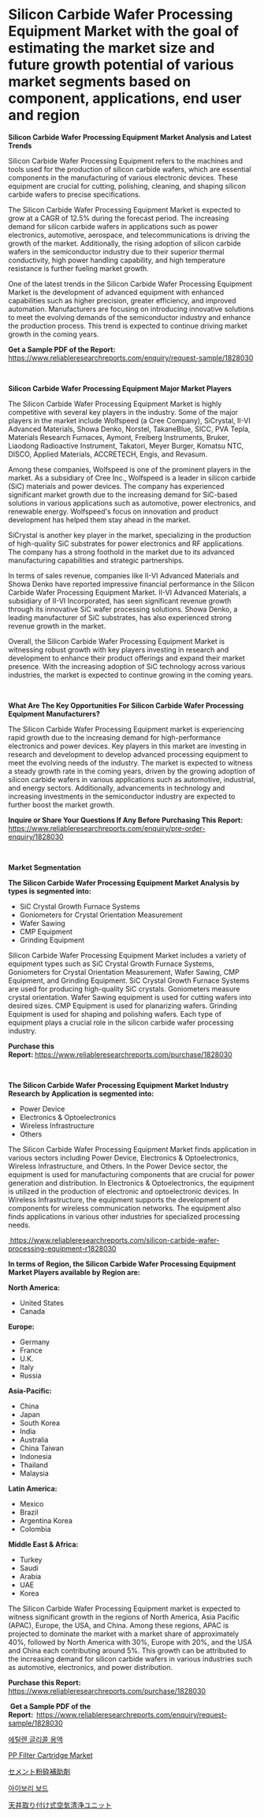 <p><h1>Silicon Carbide Wafer Processing Equipment Market with the goal of estimating the market size and future growth potential of various market segments based on component, applications, end user and region</h1></p><p><strong>Silicon Carbide Wafer Processing Equipment Market Analysis and Latest Trends</strong></p>
<p><p>Silicon Carbide Wafer Processing Equipment refers to the machines and tools used for the production of silicon carbide wafers, which are essential components in the manufacturing of various electronic devices. These equipment are crucial for cutting, polishing, cleaning, and shaping silicon carbide wafers to precise specifications.</p><p>The Silicon Carbide Wafer Processing Equipment Market is expected to grow at a CAGR of 12.5% during the forecast period. The increasing demand for silicon carbide wafers in applications such as power electronics, automotive, aerospace, and telecommunications is driving the growth of the market. Additionally, the rising adoption of silicon carbide wafers in the semiconductor industry due to their superior thermal conductivity, high power handling capability, and high temperature resistance is further fueling market growth.</p><p>One of the latest trends in the Silicon Carbide Wafer Processing Equipment Market is the development of advanced equipment with enhanced capabilities such as higher precision, greater efficiency, and improved automation. Manufacturers are focusing on introducing innovative solutions to meet the evolving demands of the semiconductor industry and enhance the production process. This trend is expected to continue driving market growth in the coming years.</p></p>
<p><strong>Get a Sample PDF of the Report:&nbsp;</strong> <a href="https://www.reliableresearchreports.com/enquiry/request-sample/1828030">https://www.reliableresearchreports.com/enquiry/request-sample/1828030</a></p>
<p>&nbsp;</p>
<p><strong>Silicon Carbide Wafer Processing Equipment Major Market Players</strong></p>
<p><p>The Silicon Carbide Wafer Processing Equipment Market is highly competitive with several key players in the industry. Some of the major players in the market include Wolfspeed (a Cree Company), SiCrystal, II-VI Advanced Materials, Showa Denko, Norstel, TakaneBlue, SICC, PVA Tepla, Materials Research Furnaces, Aymont, Freiberg Instruments, Bruker, Liaodong Radioactive Instrument, Takatori, Meyer Burger, Komatsu NTC, DISCO, Applied Materials, ACCRETECH, Engis, and Revasum.</p><p>Among these companies, Wolfspeed is one of the prominent players in the market. As a subsidiary of Cree Inc., Wolfspeed is a leader in silicon carbide (SiC) materials and power devices. The company has experienced significant market growth due to the increasing demand for SiC-based solutions in various applications such as automotive, power electronics, and renewable energy. Wolfspeed's focus on innovation and product development has helped them stay ahead in the market.</p><p>SiCrystal is another key player in the market, specializing in the production of high-quality SiC substrates for power electronics and RF applications. The company has a strong foothold in the market due to its advanced manufacturing capabilities and strategic partnerships.</p><p>In terms of sales revenue, companies like II-VI Advanced Materials and Showa Denko have reported impressive financial performance in the Silicon Carbide Wafer Processing Equipment Market. II-VI Advanced Materials, a subsidiary of II-VI Incorporated, has seen significant revenue growth through its innovative SiC wafer processing solutions. Showa Denko, a leading manufacturer of SiC substrates, has also experienced strong revenue growth in the market.</p><p>Overall, the Silicon Carbide Wafer Processing Equipment Market is witnessing robust growth with key players investing in research and development to enhance their product offerings and expand their market presence. With the increasing adoption of SiC technology across various industries, the market is expected to continue growing in the coming years.</p></p>
<p>&nbsp;</p>
<p><strong>What Are The Key Opportunities For Silicon Carbide Wafer Processing Equipment Manufacturers?</strong></p>
<p><p>The Silicon Carbide Wafer Processing Equipment market is experiencing rapid growth due to the increasing demand for high-performance electronics and power devices. Key players in this market are investing in research and development to develop advanced processing equipment to meet the evolving needs of the industry. The market is expected to witness a steady growth rate in the coming years, driven by the growing adoption of silicon carbide wafers in various applications such as automotive, industrial, and energy sectors. Additionally, advancements in technology and increasing investments in the semiconductor industry are expected to further boost the market growth.</p></p>
<p><strong>Inquire or Share Your Questions If Any Before Purchasing This Report:</strong> <a href="https://www.reliableresearchreports.com/enquiry/pre-order-enquiry/1828030">https://www.reliableresearchreports.com/enquiry/pre-order-enquiry/1828030</a></p>
<p>&nbsp;</p>
<p><strong>Market Segmentation</strong></p>
<p><strong>The Silicon Carbide Wafer Processing Equipment Market Analysis by types is segmented into:</strong></p>
<p><ul><li>SiC Crystal Growth Furnace Systems</li><li>Goniometers for Crystal Orientation Measurement</li><li>Wafer Sawing</li><li>CMP Equipment</li><li>Grinding Equipment</li></ul></p>
<p><p>Silicon Carbide Wafer Processing Equipment Market includes a variety of equipment types such as SiC Crystal Growth Furnace Systems, Goniometers for Crystal Orientation Measurement, Wafer Sawing, CMP Equipment, and Grinding Equipment. SiC Crystal Growth Furnace Systems are used for producing high-quality SiC crystals. Goniometers measure crystal orientation. Wafer Sawing equipment is used for cutting wafers into desired sizes. CMP Equipment is used for planarizing wafers. Grinding Equipment is used for shaping and polishing wafers. Each type of equipment plays a crucial role in the silicon carbide wafer processing industry.</p></p>
<p><strong>Purchase this Report:&nbsp;</strong><a href="https://www.reliableresearchreports.com/purchase/1828030">https://www.reliableresearchreports.com/purchase/1828030</a></p>
<p>&nbsp;</p>
<p><strong>The Silicon Carbide Wafer Processing Equipment Market Industry Research by Application is segmented into:</strong></p>
<p><ul><li>Power Device</li><li>Electronics & Optoelectronics</li><li>Wireless Infrastructure</li><li>Others</li></ul></p>
<p><p>The Silicon Carbide Wafer Processing Equipment Market finds application in various sectors including Power Device, Electronics & Optoelectronics, Wireless Infrastructure, and Others. In the Power Device sector, the equipment is used for manufacturing components that are crucial for power generation and distribution. In Electronics & Optoelectronics, the equipment is utilized in the production of electronic and optoelectronic devices. In Wireless Infrastructure, the equipment supports the development of components for wireless communication networks. The equipment also finds applications in various other industries for specialized processing needs.</p></p>
<p><a href="https://www.reliableresearchreports.com/silicon-carbide-wafer-processing-equipment-r1828030">&nbsp;https://www.reliableresearchreports.com/silicon-carbide-wafer-processing-equipment-r1828030</a></p>
<p><strong>In terms of Region, the Silicon Carbide Wafer Processing Equipment Market Players available by Region are:</strong></p>
<p>
    <p> <strong> North America: </strong>
        <ul>
            <li>United States</li>
            <li>Canada</li>
        </ul>
        </p> 
    <p> <strong> Europe: </strong>
        <ul>
            <li>Germany</li>
            <li>France</li>
            <li>U.K.</li>
            <li>Italy</li>
            <li>Russia</li>
        </ul>
        </p> 
    <p> <strong> Asia-Pacific: </strong>
        <ul>
            <li>China</li>
            <li>Japan</li>
            <li>South Korea</li>
            <li>India</li>
            <li>Australia</li>
            <li>China Taiwan</li>
            <li>Indonesia</li>
            <li>Thailand</li>
            <li>Malaysia</li>
        </ul>
        </p> 
    <p> <strong> Latin America: </strong>
        <ul>
            <li>Mexico</li>
            <li>Brazil</li>
            <li>Argentina Korea</li>
            <li>Colombia</li>
        </ul>
        </p> 
    <p> <strong> Middle East & Africa: </strong>
        <ul>
            <li>Turkey</li>
            <li>Saudi</li>
            <li>Arabia</li>
            <li>UAE</li>
            <li>Korea</li>
        </ul>
    </p>
    </p>
<p><p>The Silicon Carbide Wafer Processing Equipment market is expected to witness significant growth in the regions of North America, Asia Pacific (APAC), Europe, the USA, and China. Among these regions, APAC is projected to dominate the market with a market share of approximately 40%, followed by North America with 30%, Europe with 20%, and the USA and China each contributing around 5%. This growth can be attributed to the increasing demand for silicon carbide wafers in various industries such as automotive, electronics, and power distribution.</p></p>
<p><strong>Purchase this Report: </strong><a href="https://www.reliableresearchreports.com/purchase/1828030">https://www.reliableresearchreports.com/purchase/1828030</a></p>
<p>&nbsp;<strong>Get a Sample PDF of the Report:&nbsp;&nbsp;</strong><a href="https://www.reliableresearchreports.com/enquiry/request-sample/1828030">https://www.reliableresearchreports.com/enquiry/request-sample/1828030</a></p>
<p><strong></strong></p>
<p><p><a href="https://github.com/mduzzalmduzzal601/Market-Research-Report-List-1/blob/main/5887559175959.md">에틸렌 글리콜 용액</a></p><p><a href="https://github.com/Sherrillcrooksxa8i18ucf2m/Market-Research-Report-List-3/blob/main/pp-filter-cartridge-market.md">PP Filter Cartridge Market</a></p><p><a href="https://github.com/deonnorth8/Market-Research-Report-List-1/blob/main/5746995163473.md">セメント粉砕補助剤</a></p><p><a href="https://github.com/tukangkrupk/Market-Research-Report-List-1/blob/main/1640930175960.md">아이보리 보드</a></p><p><a href="https://github.com/LizaHeller2023/Market-Research-Report-List-1/blob/main/9051836163474.md">天井取り付け式空気清浄ユニット</a></p></p>
